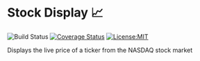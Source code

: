 # Stock Display 📈
![Build Status](https://github.com/matteopolak/stock-display/actions/workflows/rust.yml/badge.svg)
[![Coverage Status](https://coveralls.io/repos/github/matteopolak/stock-display/badge.svg?branch=main)](https://coveralls.io/github/matteopolak/stock-display?branch=main)
[![License:MIT](https://img.shields.io/badge/license-MIT-yellow.svg)](https://opensource.org/licenses/MIT)

Displays the live price of a ticker from the NASDAQ stock market
